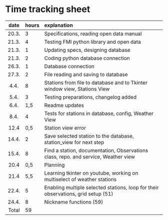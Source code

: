 # Time tracking sheet

| date | hours | explanation  |
| :----:|:-----| :-----|
| 20.3. | 3    | Specifications, reading open data manual |
| 21.3. | 4    | Testing FMI python library and open data |
| 21.3. | 1    | Updating specs, designing database |
| 21.3. | 2    | Coding python database connection |
| 26.3. | 1    | Database connection |
| 27.3. | 2    | File reading and saving to database |
| 4.4.  | 8    | Stations from file to database and to Tkinter window view, Stations View |
| 5.4.  | 3    | Testing preparations, changelog added|
| 6.4.  | 1,5  | Readme updates |
| 8.4.  | 4    | Tests for stations in database, config, Weather View |
| 12.4  | 0,5  | Station view error |
| 14.4. | 2    | Save selected station to the database, station_view for next step |
| 15.4. | 8    | Find a station, documentation, Observations class, repo. and service, Weather view |
| 20.4  | 0,5  | Planning |
| 21.4  | 5,5  | Learning tkinter on youtube, working on multiselect of weather stations|
| 22.4. | 5    | Enabling multiple selected stations, loop for their observations, grid setup (51) |
| 24.4. | 8    | Nickname functions (59)|
| Total| 59    |     |